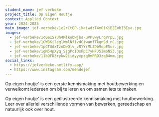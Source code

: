 ```yaml
---
student_name: jef verbeke
project_title: Op Eigen Houtje
context: Applied Context
year: 2024-2025
main_image: jef-verbeke/1e2rCtGP-ikaiwdzT4mO1KjBZEubI3Eya.jpg
images:
  - jef-verbeke/1c0eIS7Uh4Mlkobwjbs-uVPvwyLrqVrpL.jpg
  - jef-verbeke/1CWBKileglWmlNfIvdGiwanfTkgnSd_nC.jpg
  - jef-verbeke/1pCTUdxTzoDwQlv_vRYYrML3Db9opESur.jpg
  - jef-verbeke/1gM54pXyq_SjgPcIOsPpC7yHFJ5ImoN53.jpg
  - jef-verbeke/11bQFD3rykw2iidyyxpzqRmPRD3zq84mm.jpg
social_links:
  - https://jefverbeke.netlify.app/
  - https://www.instagram.com/mendejef
---
```

Op eigen houtje' is een eerste kennismaking met houtbewerking en verwelkomt iedereen om bij te leren en om samen iets te maken.

Op eigen houtje' is een geïllustreerde kennismaking met houtbewerking. Leer over allerlei verschillende vormen van bewerken, gereedschap en natuurlijk ook over hout.
